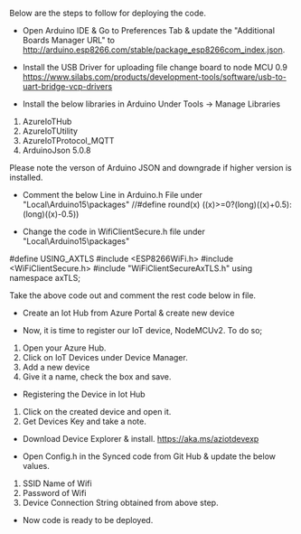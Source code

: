 Below are the steps to follow for deploying the code.

- Open Arduino IDE & Go to Preferences Tab & update the "Additional Boards Manager URL" to  http://arduino.esp8266.com/stable/package_esp8266com_index.json.

- Install the USB Driver for uploading file change board to node MCU 0.9
https://www.silabs.com/products/development-tools/software/usb-to-uart-bridge-vcp-drivers

- Install the below libraries in Arduino Under Tools -> Manage Libraries
1.  AzureIoTHub
1.  AzureIoTUtility
1.  AzureIoTProtocol_MQTT
1.  ArduinoJson 5.0.8

Please note the verson of Arduino JSON and downgrade if higher version is installed.

- Comment the below Line in Arduino.h File under "Local\Arduino15\packages"
//#define round(x)     ((x)>=0?(long)((x)+0.5):(long)((x)-0.5))

- Change the code in WifiClientSecure.h file under "Local\Arduino15\packages"

#define USING_AXTLS
#include <ESP8266WiFi.h>
#include <WiFiClientSecure.h>
#include "WiFiClientSecureAxTLS.h"
using namespace axTLS;

Take the above code out and comment the rest code below in file.

- Create an Iot Hub from Azure Portal & create new device

- Now, it is time to register our IoT device, NodeMCUv2. To do so;
1. Open your Azure Hub.
2. Click on IoT Devices under Device Manager.
3. Add a new device
4. Give it a name, check the box and save.

- Registering the Device in Iot Hub
1. Click on the created device and open it.
2. Get Devices Key and take a note.

- Download Device Explorer & install.
https://aka.ms/aziotdevexp

- Open Config.h in the Synced code from Git Hub & update the below values.
1. SSID Name of Wifi
2. Password of Wifi
3. Device Connection String obtained from above step.

- Now code is ready to be deployed.



